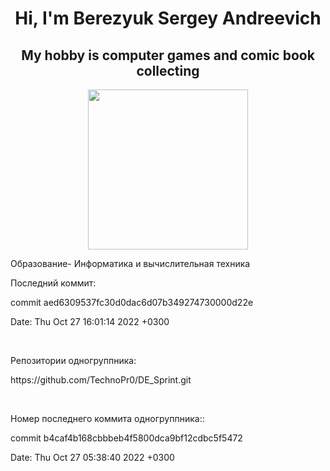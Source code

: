 <h1 align="center">Hi, I'm Berezyuk Sergey Andreevich
</h1>
<h2 align="center">My hobby is computer games and comic book collecting
</h2>

<p align="center">
  <img src="https://github.com/blackcater/blackcater/blob/main/images/banner.gif" height="256" />
</p>

<p>Образование- Информатика и вычислительная техника</p>

<p>Последний коммит:</p>
<p>commit aed6309537fc30d0dac6d07b349274730000d22e</p>
<p>Date:   Thu Oct 27 16:01:14 2022 +0300</p>

</br>
<p>Репозитории одногруппника:</p>
<p>https://github.com/TechnoPr0/DE_Sprint.git</p>

</br>
<p>Номер последнего коммита одногруппника::</p>
<p>commit b4caf4b168cbbbeb4f5800dca9bf12cdbc5f5472</p>
<p>Date:   Thu Oct 27 05:38:40 2022 +0300</p>